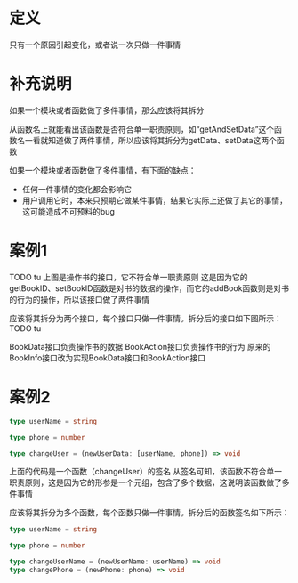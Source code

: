 # 定义

只有一个原因引起变化，或者说一次只做一件事情


# 补充说明

如果一个模块或者函数做了多件事情，那么应该将其拆分

从函数名上就能看出该函数是否符合单一职责原则，如“getAndSetData”这个函数名一看就知道做了两件事情，所以应该将其拆分为getData、setData这两个函数


如果一个模块或者函数做了多件事情，有下面的缺点：

- 任何一件事情的变化都会影响它
- 用户调用它时，本来只预期它做某件事情，结果它实际上还做了其它的事情，这可能造成不可预料的bug


# 案例1

TODO tu
上图是操作书的接口，它不符合单一职责原则
这是因为它的getBookID、setBookID函数是对书的数据的操作，而它的addBook函数则是对书的行为的操作，所以该接口做了两件事情

应该将其拆分为两个接口，每个接口只做一件事情。拆分后的接口如下图所示：
TODO tu

BookData接口负责操作书的数据
BookAction接口负责操作书的行为
原来的BookInfo接口改为实现BookData接口和BookAction接口


# 案例2



```ts
type userName = string

type phone = number

type changeUser = (newUserData: [userName, phone]) => void
```
上面的代码是一个函数（changeUser）的签名
从签名可知，该函数不符合单一职责原则，这是因为它的形参是一个元组，包含了多个数据，这说明该函数做了多件事情

应该将其拆分为多个函数，每个函数只做一件事情。拆分后的函数签名如下所示：
```ts
type userName = string

type phone = number

type changeUserName = (newUserName: userName) => void
type changePhone = (newPhone: phone) => void
```






